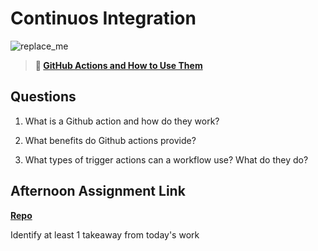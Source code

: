 # Continuos Integration

![replace_me](https://codeworks.blob.core.windows.net/public/assets/img/illustrations/placeholder.svg)

> **📖 [GitHub Actions and How to Use Them](https://codeworksacademy.com/fs-student-guide/resources/wk8-9/05-Github-Actions)**

## Questions

1. What is a Github action and how do they work?



2. What benefits do Github actions provide?



3. What types of trigger actions can a workflow use? What do they do?



## Afternoon Assignment Link

**[Repo](https://github.com/chris-hildebrandt/<ASSIGNMENT_REPO>)**

Identify at least 1 takeaway from today's work
